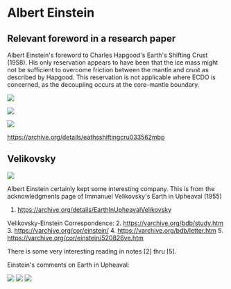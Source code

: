 # Albert Einstein

## Relevant foreword in a research paper

Albert Einstein's foreword to Charles Hapgood's Earth's Shifting Crust (1958). His only reservation appears to have been that the ice mass might not be sufficient to overcome friction between the mantle and crust as described by Hapgood. This reservation is not applicable where ECDO is concerned, as the decoupling occurs at the core-mantle boundary.

![](img/1827500703587135671-GVyVT21XcAAME8H.jpg)

![](img/1827500703587135671-GVyVcxSW4AAhHHi.png)

![](img/1827500703587135671-GVyVd3XW8AAFej7.png)

https://archive.org/details/eathsshiftingcru033562mbp

## Velikovsky

![](img/velikovsky-einstein.jpg)

Albert Einstein certainly kept some interesting company. This is from the acknowledgments page of Immanuel Velikovsky's Earth in Upheaval (1955)
1. https://archive.org/details/EarthInUpheavalVelikovsky

Velikovsky-Einstein Correspondence:
2. https://varchive.org/bdb/study.htm
3. https://varchive.org/cor/einstein/
4. https://varchive.org/bdb/letter.htm
5. https://varchive.org/cor/einstein/520826ve.htm

There is some very interesting reading in notes [2] thru [5].

Einstein's comments on Earth in Upheaval:

![](img/EIU1.png)
![](img/EIU2.png)
![](img/EIU3.png)